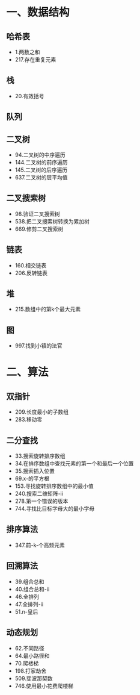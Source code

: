 # 一、数据结构
## 哈希表
* 1.两数之和
* 217.存在重复元素
## 栈
* 20.有效括号
## 队列
## 二叉树
* 94.二叉树的中序遍历
* 144.二叉树的前序遍历
* 145.二叉树的后序遍历
* 637.二叉树的层平均值
## 二叉搜索树
* 98.验证二叉搜索树
* 538.把二叉搜索树转换为累加树
* 669.修剪二叉搜索树
## 链表
* 160.相交链表
* 206.反转链表
## 堆
* 215.数组中的第k个最大元素
## 图
* 997.找到小镇的法官

# 二、算法
## 双指针
* 209.长度最小的子数组
* 283.移动零
## 二分查找
* 33.搜索旋转排序数组
* 34.在排序数组中查找元素的第一个和最后一个位置
* 35.搜索插入位置
* 69.x-的平方根
* 153.寻找旋转排序数组中的最小值
* 240.搜索二维矩阵-ii
* 278.第一个错误的版本
* 744.寻找比目标字母大的最小字母
## 排序算法
* 347.前-k-个高频元素
## 回溯算法
* 39.组合总和
* 40.组合总和-ii
* 46.全排列
* 47.全排列-ii
* 51.n-皇后
## 动态规划
* 62.不同路径
* 64.最小路径和
* 70.爬楼梯
* 198.打家劫舍
* 509.斐波那契数
* 746.使用最小花费爬楼梯
